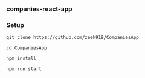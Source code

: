 ### companies-react-app

### Setup

```
git clone https://github.com/zeek919/CompaniesApp

cd CompaniesApp

npm install

npm run start
```
